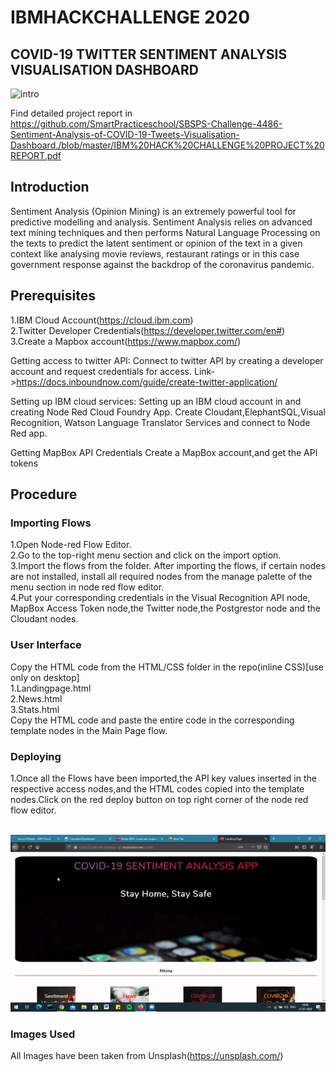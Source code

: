 # IBMHACKCHALLENGE 2020
## COVID-19 TWITTER SENTIMENT ANALYSIS VISUALISATION DASHBOARD
![intro](https://images.unsplash.com/photo-1480694313141-fce5e697ee25?ixlib=rb-1.2.1&ixid=eyJhcHBfaWQiOjEyMDd9&auto=format&fit=crop&w=500&q=60)

Find detailed project report in https://github.com/SmartPracticeschool/SBSPS-Challenge-4486-Sentiment-Analysis-of-COVID-19-Tweets-Visualisation-Dashboard./blob/master/IBM%20HACK%20CHALLENGE%20PROJECT%20REPORT.pdf
## Introduction

   Sentiment Analysis (Opinion Mining) is an extremely powerful tool for predictive modelling and analysis. Sentiment Analysis relies on advanced text mining techniques and then performs Natural Language Processing on the texts to predict the latent sentiment or opinion of the text in a given context like analysing movie reviews, restaurant ratings or in this case government response against the backdrop of the coronavirus pandemic.
   
## Prerequisites
   1.IBM Cloud Account(https://cloud.ibm.com)</br>
   2.Twitter Developer Credentials(https://developer.twitter.com/en#)</br>
   3.Create a Mapbox account(https://www.mapbox.com/)
   
Getting access to twitter API: 
Connect to twitter API by creating a developer account and request credentials for access.
Link->https://docs.inboundnow.com/guide/create-twitter-application/

Setting up IBM cloud services: 
Setting up an IBM cloud account in and creating Node Red Cloud Foundry App. Create Cloudant,ElephantSQL,Visual Recognition, Watson Language Translator Services and connect to Node Red app.

Getting MapBox API Credentials
Create a MapBox account,and get the API tokens

## Procedure
### Importing Flows
1.Open Node-red Flow Editor.</br>
2.Go to the top-right menu section and click on the import option.</br>
3.Import the flows from the folder. After importing the flows, if certain nodes are not installed, install all required nodes from the manage palette of the menu section in node red flow editor.</br>
4.Put your corresponding credentials in the Visual Recognition API node, MapBox Access Token node,the Twitter node,the Postgrestor node and the Cloudant nodes.</br> 

### User Interface
   Copy the HTML code from the HTML/CSS folder in the repo(inline CSS)[use only on desktop]</br>
     1.Landingpage.html</br>
     2.News.html</br>
     3.Stats.html</br>
 Copy the HTML code and paste the entire code in the corresponding template nodes in the Main Page flow.
 
 ### Deploying
 1.Once all the Flows have been imported,the API key values inserted in the respective access nodes,and the HTML codes copied into the template nodes.Click on the red deploy button on top right corner of the node red flow editor.</br> 
</br>

 
 ![Landing Page](https://github.com/SmartPracticeschool/SBSPS-Challenge-4486-Sentiment-Analysis-of-COVID-19-Tweets-Visualisation-Dashboard./blob/master/LandingPage.gif)
 

 ### Images Used 
   All Images have been taken from Unsplash(https://unsplash.com/) 

    
